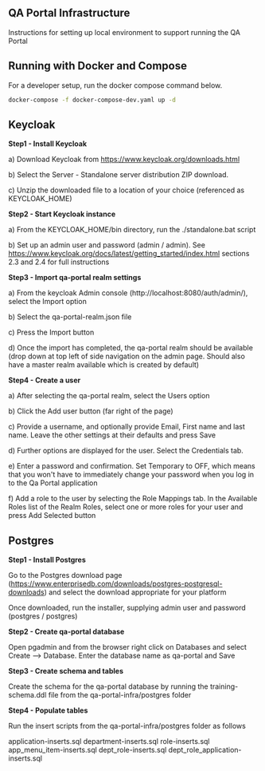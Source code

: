 QA Portal Infrastructure
---

Instructions for setting up local environment to support running the QA Portal

Running with Docker and Compose
---
For a developer setup, run the docker compose command below.
```bash
docker-compose -f docker-compose-dev.yaml up -d
```

Keycloak
---

**Step1 - Install Keycloak**

a) Download Keycloak from https://www.keycloak.org/downloads.html

b) Select the Server - Standalone server distribution ZIP download.

c) Unzip the downloaded file to a location of your choice (referenced as KEYCLOAK_HOME)

**Step2 - Start Keycloak instance**

a) From the KEYCLOAK_HOME/bin directory, run the ./standalone.bat script

b) Set up an admin user and password (admin / admin). See https://www.keycloak.org/docs/latest/getting_started/index.html
sections 2.3 and 2.4 for full instructions


**Step3 - Import qa-portal realm settings**

a) From the keycloak Admin console (http://localhost:8080/auth/admin/), select the Import option

b) Select the qa-portal-realm.json file

c) Press the Import button

d) Once the import has completed, the qa-portal realm should be available (drop down at top left of side navigation on the
admin page. Should also have a master realm available which is created by default)

**Step4 - Create a user**

a) After selecting the qa-portal realm, select the Users option

b) Click the Add user button (far right of the page)

c) Provide a username, and optionally provide Email, First name and last name. Leave the other settings at their defaults and press Save

d) Further options are displayed for the user. Select the Credentials tab.

e) Enter a password and confirmation. Set Temporary to OFF, which means that you won't have to immediately change your password when you log
in to the Qa Portal application

f) Add a role to the user by selecting the Role Mappings tab. In the Available Roles list of the Realm Roles, select one or more
roles for your user and press Add Selected button


Postgres
---

**Step1 - Install Postgres**

Go to the Postgres download page (https://www.enterprisedb.com/downloads/postgres-postgresql-downloads) and select the download
appropriate for your platform

Once downloaded, run the installer, supplying admin user and password (postgres / postgres)

**Step2 - Create qa-portal database**

Open pgadmin and from the browser right click on Databases and select Create --> Database. Enter the database name as qa-portal and Save


**Step3 - Create schema and tables**

Create the schema for the qa-portal database by running the training-schema.ddl file from the qa-portal-infra/postgres folder


**Step4 - Populate tables**

Run the insert scripts from the qa-portal-infra/postgres folder as follows

application-inserts.sql
department-inserts.sql
role-inserts.sql
app_menu_item-inserts.sql
dept_role-inserts.sql
dept_role_application-inserts.sql

